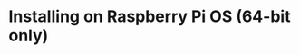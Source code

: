 # Installing <!-- {{ product }} --> on Raspberry Pi OS (64-bit only)

<!-- {% set raspberry_pi_os = True %} -->
<!-- {% set disable_header = True %} -->
<!-- {% include "02-Installation.md.d/Debian.md" %} -->
